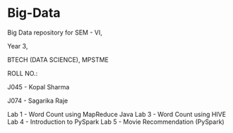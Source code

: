 # Big-Data
Big Data repository for SEM - VI,

Year 3,

BTECH (DATA SCIENCE), MPSTME

ROLL NO.: 

J045 - Kopal Sharma

J074 - Sagarika Raje

Lab 1 - Word Count using MapReduce Java 
Lab 3 - Word Count using HIVE 
Lab 4 - Introduction to PySpark 
Lab 5 - Movie Recommendation (PySpark)
